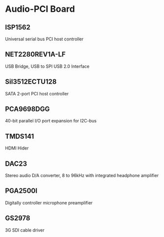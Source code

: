 # Audio-PCI Board

## ISP1562
Universal serial bus PCI host controller

## NET2280REV1A-LF
USB Bridge, USB to SPI USB 2.0 Interface

## SiI3512ECTU128
SATA 2-port PCI host controller

## PCA9698DGG
40-bit parallel I/O port expansion for I2C-bus

## TMDS141
HDMI Hider

## DAC23
Stereo audio D/A converter, 8 to 96kHz with integrated headphone amplifier

## PGA2500I
Digitally controller microphone preamplifier

## GS2978
3G SDI cable driver

